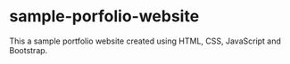 # sample-porfolio-website
This a sample portfolio website created using HTML, CSS, JavaScript and Bootstrap.
